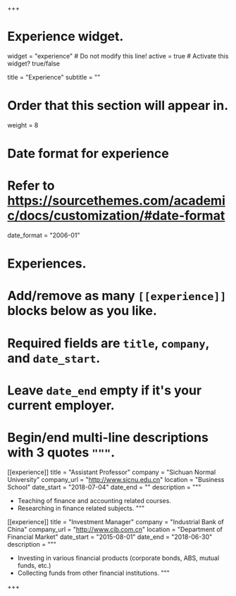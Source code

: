 +++
# Experience widget.
widget = "experience"  # Do not modify this line!
active = true  # Activate this widget? true/false

title = "Experience"
subtitle = ""

# Order that this section will appear in.
weight = 8

# Date format for experience
#   Refer to https://sourcethemes.com/academic/docs/customization/#date-format
date_format = "2006-01"

# Experiences.
#   Add/remove as many `[[experience]]` blocks below as you like.
#   Required fields are `title`, `company`, and `date_start`.
#   Leave `date_end` empty if it's your current employer.
#   Begin/end multi-line descriptions with 3 quotes `"""`.
[[experience]]
  title = "Assistant Professor"
  company = "Sichuan Normal University"
  company_url = "http://www.sicnu.edu.cn"
  location = "Business School"
  date_start = "2018-07-04"
  date_end = ""
  description = """

  * Teaching of finance and accounting related courses.
  * Researching in finance related subjects.
  """

[[experience]]
  title = "Investment Manager"
  company = "Industrial Bank of China"
  company_url = "http://www.cib.com.cn"
  location = "Department of Financial Market"
  date_start = "2015-08-01"
  date_end = "2018-06-30"
  description = """
  
  * Investing in various financial products (corporate bonds, ABS, mutual funds, etc.)
  * Collecting funds from other financial institutions.
  """

+++
